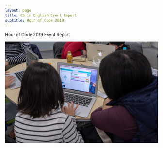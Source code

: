 ```yaml
---
layout: page
title: CS in English Event Report
subtitle: Hour of Code 2019
---
```

Hour of Code 2019 Event Report

 
![alt_text](img/2019-12-07/Event-Report0.jpg "image_tooltip")
